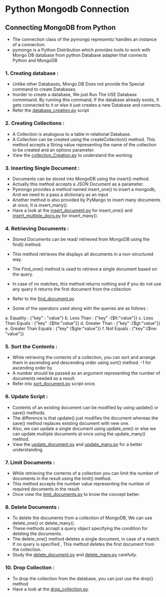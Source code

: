 # Python Mongodb Connection
## Connecting MongoDB from Python
- The connection class of the pymongo represents/ handles an instance of a connection.
- pymongo is a Python Distribution which provides tools to work with Mongo DB database from python Database adapter that connects Python and MongoDB

### 1. Creating database :
- Unlike other Databases, Mongo DB Does not provide the Special command to create Databases.
- Inorder to create a database, We just Run The USE Database commmand. By running this command, If the database already exists, It gets connected to it or else it just creates a new Database and connects.
- Refer the [database_creation.py](https://github.com/yateesh-chandra-duggirala/Python-Database-Connection/blob/master/MongoDB-Connection/database_creation.py) script

### 2. Creating Collections :
- A Collection is analogous to a table in relational Database.
- A Collection can be created using the createCollection() method. This method accepts a String value representing the name of the collection to be created and an options parameter.
- View the [collection_Creation.py](https://github.com/yateesh-chandra-duggirala/Python-Database-Connection/blob/master/MongoDB-Connection/collection_Creation.py) to understand the working.

### 3. Inserting Single Document :
- Documents can be stored into MongoDB using the insert() method.
- Actually this method accepts a JSON Document as a parameter.
- Pymongo provides a method named insert_one() to insert a mongodb, And we need to a pass a dictionary as an input
- Another method is also provided by PyMango to insert many documents at once, It is insert_many().
- Have a look at the [insert_document.py](https://github.com/yateesh-chandra-duggirala/Python-Database-Connection/blob/master/MongoDB-Connection/insert_document.py) for insert_one() and [insert_multiple_docs.py](https://github.com/yateesh-chandra-duggirala/Python-Database-Connection/blob/master/MongoDB-Connection/insert_multiple_docs.py) for insert_many().

### 4. Retrieving Documents :
- Stored Documents can be read/ retrieved from MongoDB using the find() method.
- This method retrieves the displays all documents in a non-structured way.
- The Find_one() method is used to retrieve a single document based on the query.
- In case of no matches, this method returns nothing and if you do not use any query it returns the first document from the collection
- Refer to the [find_document.py](https://github.com/yateesh-chandra-duggirala/Python-Database-Connection/blob/master/MongoDB-Connection/find_document.py)

- Some of the operators used along with the queries are as follows :

a. Equality	            :   {"key" : "value"}
b. Less Than	        :   {"key" :{$lt:"value"}}
c. Less Than Equals	    :   {"key" :{$lte:"value"}}
d. Greater Than	        :   {"key" :{$gt:"value"}}
e. Greater Than Equals	:   {"key" {$gte:"value"}}
f. Not Equals	        :   {"key":{$ne: "value"}}

### 5. Sort the Contents :
- While retrieving the contents of a collection, you can sort and arrange them in ascending and descending order using sort() method. -1 for ascending order by
- A number should be passed as an argument representing the number of documents needed as a result.
- Refer into [sort_document.py](https://github.com/yateesh-chandra-duggirala/Python-Database-Connection/blob/master/MongoDB-Connection/sort_document.py) script once.

### 6. Update Script :
- Contents of an existing document can be modified by using update() or save() methods.
- The difference is that update() just modifies the document whereas the save() method replaces existing document with new one.
- Also, we can update a single document using update_one() or else we can update multiple documents at once using the update_many() method.
- View the [update_document.py](https://github.com/yateesh-chandra-duggirala/Python-Database-Connection/blob/master/MongoDB-Connection/update_document.py) and [update_many.py](https://github.com/yateesh-chandra-duggirala/Python-Database-Connection/blob/master/MongoDB-Connection/update_many.py) for a better understanding.

### 7. Limit Documents :
- While retrieving the contents of a collection you can limit the number of documents in the result using the limit() method.
- This method accepts the number value representing the number of required documents in the result.
- Once view the [limit_documents.py](https://github.com/yateesh-chandra-duggirala/Python-Database-Connection/blob/master/MongoDB-Connection/limit_documents.py) to know the concept better.

### 8. Delete Documents :
- To delete the documents from a collection of MongoDB, We can use delete_one() or delete_many().
- These methods accept a query object specifying the condition for deleting the documents.
- The delete_one() method deletes a single document, in case of a match. If no query is specified , This method deletes the first document from the collection.
- Study the [delete_document.py](https://github.com/yateesh-chandra-duggirala/Python-Database-Connection/blob/master/MongoDB-Connection/delete_document.py) and [delete_many.py](https://github.com/yateesh-chandra-duggirala/Python-Database-Connection/blob/master/MongoDB-Connection/delete_many.py) carefully.

### 10. Drop Collection :
- To drop the collection from the database, you can just use the drop() method
- Have a look at the [drop_collection.py](https://github.com/yateesh-chandra-duggirala/Python-Database-Connection/blob/master/MongoDB-Connection/drop_collection.py).